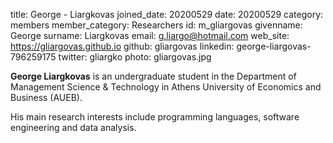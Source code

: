 title: George - Liargkovas
joined_date: 20200529
date: 20200529
category: members
member_category: Researchers
id: m_gliargovas
givenname: George
surname: Liargkovas
email: g.liargo@hotmail.com
web_site: https://gliargovas.github.io
github: gliargovas
linkedin: george-liargovas-796259175
twitter: gliargko
photo: gliargovas.jpg

**George Liargkovas** is an undergraduate student in the Department of Management Science & Technology in Athens University of Economics and Business (AUEB).

His main research interests include programming languages, software engineering and data analysis.
